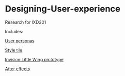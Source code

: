# Designing-User-experience
Research for IXD301 

Includes: 

[User personas](https://www.flickr.com/photos/80894004@N03/albums/72157658733747093)

[Style tile](https://www.flickr.com/photos/80894004@N03/22926226675/in/dateposted-public/)

[Invision Little Wing prototype](https://invis.io/7A4V66E8E)

[After effects](https://vimeo.com/145265330)
